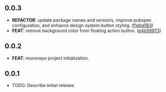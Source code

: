 ## 0.0.3

 - **REFACTOR**: update package names and versions, improve pubspec configuration, and enhance design system button styling. ([f1ebd183](https://github.com/adamcoder2/fluttercon_monorepo_example.git/commit/f1ebd183349eca4902db2b9f5224f39a7465e6ee))
 - **FEAT**: remove background color from floating action button. ([e4b59973](https://github.com/adamcoder2/fluttercon_monorepo_example.git/commit/e4b599733263d9f469f0f400252b9ec724a5ea74))

## 0.0.2

 - **FEAT**: monorepo project initialization.

## 0.0.1

* TODO: Describe initial release.

